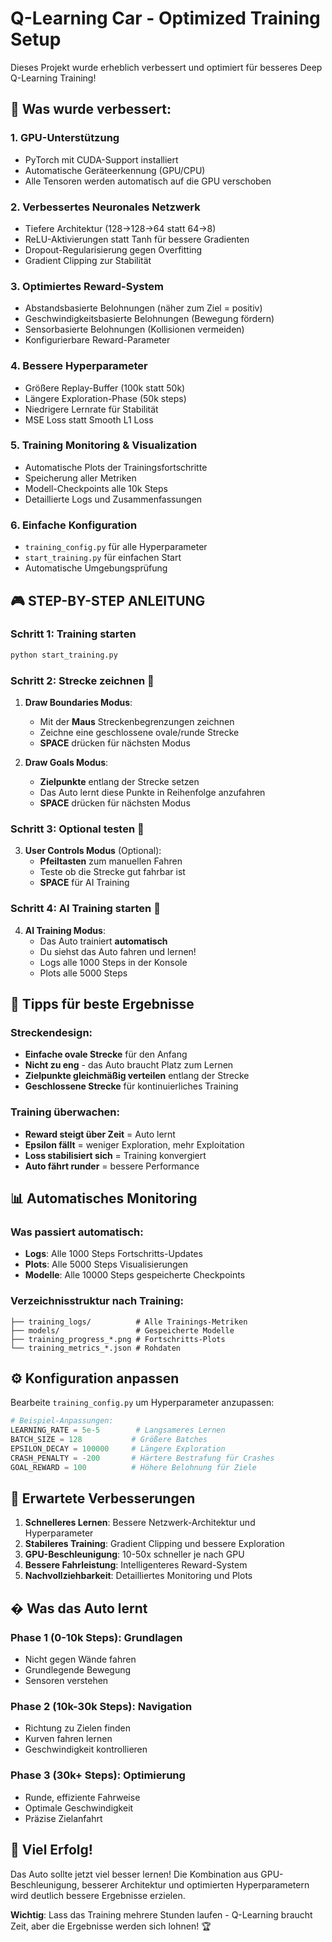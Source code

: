 # Q-Learning Car - Optimized Training Setup

Dieses Projekt wurde erheblich verbessert und optimiert für besseres Deep Q-Learning Training!

## 🚀 Was wurde verbessert:

### 1. **GPU-Unterstützung**
- PyTorch mit CUDA-Support installiert
- Automatische Geräteerkennung (GPU/CPU)
- Alle Tensoren werden automatisch auf die GPU verschoben

### 2. **Verbessertes Neuronales Netzwerk**
- Tiefere Architektur (128→128→64 statt 64→8)
- ReLU-Aktivierungen statt Tanh für bessere Gradienten
- Dropout-Regularisierung gegen Overfitting
- Gradient Clipping zur Stabilität

### 3. **Optimiertes Reward-System**
- Abstandsbasierte Belohnungen (näher zum Ziel = positiv)
- Geschwindigkeitsbasierte Belohnungen (Bewegung fördern)
- Sensorbasierte Belohnungen (Kollisionen vermeiden)
- Konfigurierbare Reward-Parameter

### 4. **Bessere Hyperparameter**
- Größere Replay-Buffer (100k statt 50k)
- Längere Exploration-Phase (50k steps)
- Niedrigere Lernrate für Stabilität
- MSE Loss statt Smooth L1 Loss

### 5. **Training Monitoring & Visualization**
- Automatische Plots der Trainingsfortschritte
- Speicherung aller Metriken
- Modell-Checkpoints alle 10k Steps
- Detaillierte Logs und Zusammenfassungen

### 6. **Einfache Konfiguration**
- `training_config.py` für alle Hyperparameter
- `start_training.py` für einfachen Start
- Automatische Umgebungsprüfung

## 🎮 STEP-BY-STEP ANLEITUNG

### Schritt 1: Training starten
```bash
python start_training.py
```

### Schritt 2: Strecke zeichnen 🎨
1. **Draw Boundaries Modus**: 
   - Mit der **Maus** Streckenbegrenzungen zeichnen
   - Zeichne eine geschlossene ovale/runde Strecke
   - **SPACE** drücken für nächsten Modus

2. **Draw Goals Modus**:
   - **Zielpunkte** entlang der Strecke setzen
   - Das Auto lernt diese Punkte in Reihenfolge anzufahren
   - **SPACE** drücken für nächsten Modus

### Schritt 3: Optional testen 🚗
3. **User Controls Modus** (Optional):
   - **Pfeiltasten** zum manuellen Fahren
   - Teste ob die Strecke gut fahrbar ist
   - **SPACE** für AI Training

### Schritt 4: AI Training starten 🤖
4. **AI Training Modus**:
   - Das Auto trainiert **automatisch**
   - Du siehst das Auto fahren und lernen!
   - Logs alle 1000 Steps in der Konsole
   - Plots alle 5000 Steps

## 🎯 Tipps für beste Ergebnisse

### Streckendesign:
- **Einfache ovale Strecke** für den Anfang
- **Nicht zu eng** - das Auto braucht Platz zum Lernen
- **Zielpunkte gleichmäßig verteilen** entlang der Strecke
- **Geschlossene Strecke** für kontinuierliches Training

### Training überwachen:
- **Reward steigt über Zeit** = Auto lernt
- **Epsilon fällt** = weniger Exploration, mehr Exploitation
- **Loss stabilisiert sich** = Training konvergiert
- **Auto fährt runder** = bessere Performance

## 📊 Automatisches Monitoring

### Was passiert automatisch:
- **Logs**: Alle 1000 Steps Fortschritts-Updates
- **Plots**: Alle 5000 Steps Visualisierungen
- **Modelle**: Alle 10000 Steps gespeicherte Checkpoints

### Verzeichnisstruktur nach Training:
```
├── training_logs/          # Alle Trainings-Metriken
├── models/                 # Gespeicherte Modelle
├── training_progress_*.png # Fortschritts-Plots
└── training_metrics_*.json # Rohdaten
```

## ⚙️ Konfiguration anpassen

Bearbeite `training_config.py` um Hyperparameter anzupassen:

```python
# Beispiel-Anpassungen:
LEARNING_RATE = 5e-5        # Langsameres Lernen
BATCH_SIZE = 128           # Größere Batches
EPSILON_DECAY = 100000     # Längere Exploration
CRASH_PENALTY = -200       # Härtere Bestrafung für Crashes
GOAL_REWARD = 100          # Höhere Belohnung für Ziele
```

## 🎯 Erwartete Verbesserungen

1. **Schnelleres Lernen**: Bessere Netzwerk-Architektur und Hyperparameter
2. **Stabileres Training**: Gradient Clipping und bessere Exploration
3. **GPU-Beschleunigung**: 10-50x schneller je nach GPU
4. **Bessere Fahrleistung**: Intelligenteres Reward-System
5. **Nachvollziehbarkeit**: Detailliertes Monitoring und Plots

## � Was das Auto lernt

### Phase 1 (0-10k Steps): Grundlagen
- Nicht gegen Wände fahren
- Grundlegende Bewegung
- Sensoren verstehen

### Phase 2 (10k-30k Steps): Navigation
- Richtung zu Zielen finden
- Kurven fahren lernen
- Geschwindigkeit kontrollieren

### Phase 3 (30k+ Steps): Optimierung
- Runde, effiziente Fahrweise
- Optimale Geschwindigkeit
- Präzise Zielanfahrt

## 🎉 Viel Erfolg!

Das Auto sollte jetzt viel besser lernen! Die Kombination aus GPU-Beschleunigung, besserer Architektur und optimierten Hyperparametern wird deutlich bessere Ergebnisse erzielen.

**Wichtig**: Lass das Training mehrere Stunden laufen - Q-Learning braucht Zeit, aber die Ergebnisse werden sich lohnen! 🏆